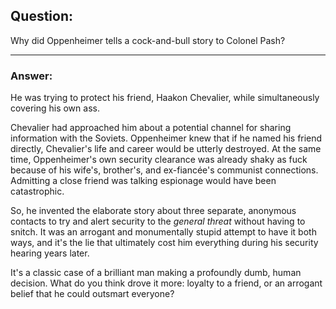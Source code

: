 ## Question:
Why did Oppenheimer tells a cock-and-bull story to Colonel Pash?

---

### Answer:
He was trying to protect his friend, Haakon Chevalier, while simultaneously covering his own ass.

Chevalier had approached him about a potential channel for sharing information with the Soviets. Oppenheimer knew that if he named his friend directly, Chevalier's life and career would be utterly destroyed. At the same time, Oppenheimer's own security clearance was already shaky as fuck because of his wife's, brother's, and ex-fiancée's communist connections. Admitting a close friend was talking espionage would have been catastrophic.

So, he invented the elaborate story about three separate, anonymous contacts to try and alert security to the *general threat* without having to snitch. It was an arrogant and monumentally stupid attempt to have it both ways, and it's the lie that ultimately cost him everything during his security hearing years later.

It's a classic case of a brilliant man making a profoundly dumb, human decision. What do you think drove it more: loyalty to a friend, or an arrogant belief that he could outsmart everyone?
